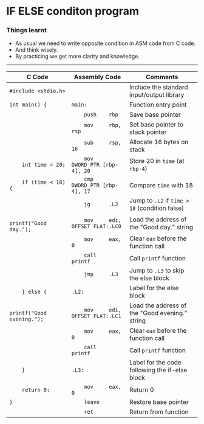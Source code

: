# IF ELSE conditon program

### Things learnt
  - As usual we need to write opposite condition in ASM code from C code.
  - And think wisely.
  - By practicing we get more clarity and knowledge.

---

| C Code | Assembly Code | Comments |
|--------|----------------|----------|
| `#include <stdio.h>` | | Include the standard input/output library |
| `int main() {` | `main:` | Function entry point |
| | `    push    rbp` | Save base pointer |
| | `    mov     rbp, rsp` | Set base pointer to stack pointer |
| | `    sub     rsp, 16` | Allocate 16 bytes on stack |
| `    int time = 20;` | `    mov     DWORD PTR [rbp-4], 20` | Store 20 in `time` (at `rbp-4`) |
| `    if (time < 18) {` | `    cmp     DWORD PTR [rbp-4], 17` | Compare `time` with 18 |
| | `    jg      .L2` | Jump to `.L2` if `time > 18` (condition false) |
| `        printf("Good day.");` | `    mov     edi, OFFSET FLAT:.LC0` | Load the address of the "Good day." string |
| | `    mov     eax, 0` | Clear `eax` before the function call |
| | `    call    printf` | Call `printf` function |
| | `    jmp     .L3` | Jump to `.L3` to skip the else block |
| `    } else {` | `.L2:` | Label for the else block |
| `        printf("Good evening.");` | `    mov     edi, OFFSET FLAT:.LC1` | Load the address of the "Good evening." string |
| | `    mov     eax, 0` | Clear `eax` before the function call |
| | `    call    printf` | Call `printf` function |
| `    }` | `.L3:` | Label for the code following the if-else block |
| `    return 0;` | `    mov     eax, 0` | Return 0 |
| `}` | `    leave` | Restore base pointer |
| | `    ret` | Return from function |
